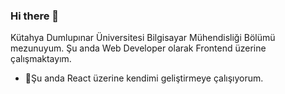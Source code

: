 ### Hi there 👋
Kütahya Dumlupınar Üniversitesi Bilgisayar Mühendisliği Bölümü mezunuyum. Şu anda Web Developer olarak Frontend üzerine çalışmaktayım.

- 🌱Şu anda React üzerine kendimi geliştirmeye çalışıyorum.


